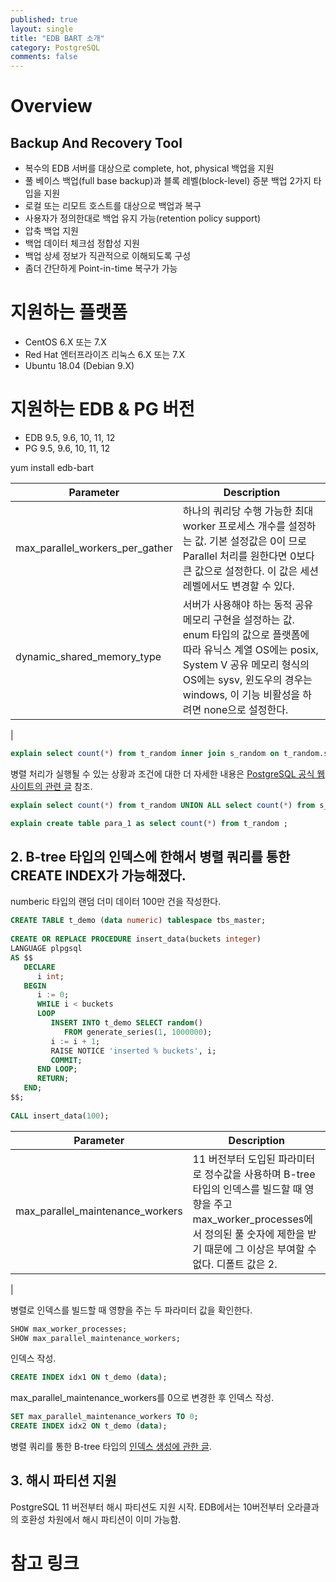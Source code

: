 ```yaml
---
published: true
layout: single
title: "EDB BART 소개"
category: PostgreSQL
comments: false
---
```




# Overview 

**B**ackup **A**nd **R**ecovery **T**ool 
----------------------------------------
* 복수의 EDB 서버를 대상으로 complete, hot, physical 백업을 지원
* 풀 베이스 백업(full base backup)과 블록 레벨(block-level) 증분 백업 2가지 타입을 지원 
* 로컬 또는 리모트 호스트를 대상으로 백업과 복구 
* 사용자가 정의한대로 백업 유지 가능(retention policy support)
* 압축 백업 지원 
* 백업 데이터 체크섬 정합성 지원
* 백업 상세 정보가 직관적으로 이해되도록 구성    
* 좀더 간단하게 Point-in-time 복구가 가능  


# 지원하는 플랫폼 
* CentOS 6.X 또는 7.X
* Red Hat 엔터프라이즈 리눅스 6.X 또는 7.X
* Ubuntu 18.04 (Debian 9.X)

# 지원하는 EDB & PG 버전 
* EDB 9.5, 9.6, 10, 11, 12 
* PG 9.5, 9.6, 10, 11, 12 



yum install edb-bart


| Parameter                | Description                                                  |
| --------------------------- | ------------------------------------------------------------ |
| max_parallel_workers_per_gather  | 하나의 쿼리당 수행 가능한 최대 worker 프로세스 개수를 설정하는 값. 기본 설정값은 0이 므로 Parallel 처리를 원한다면 0보다 큰 값으로 설정한다. 이 값은 세션 레벨에서도 변경할 수 있다. |
| dynamic_shared_memory_type              | 서버가 사용해야 하는 동적 공유 메모리 구현을 설정하는 값. enum 타입의 값으로 플랫폼에 따라 유닉스 계열 OS에는 posix, System V 공유 메모리 형식의 OS에는 sysv, 윈도우의 경우는 windows, 이 기능 비활성을 하려면 none으로 설정한다.  |
| 

```sql
explain select count(*) from t_random inner join s_random on t_random.s = s_random.s;
```


병렬 처리가 실행될 수 있는 상황과 조건에 대한 더 자세한 내용은 [PostgreSQL 공식 웹사이트의 관련 글](https://www.postgresql.org/docs/11/when-can-parallel-query-be-used.html) 참조. 


```sql
explain select count(*) from t_random UNION ALL select count(*) from s_random ; 
```


```sql
explain create table para_1 as select count(*) from t_random ; 
```
## 2. B-tree 타입의 인덱스에 한해서 병렬 쿼리를 통한 CREATE INDEX가 가능해졌다.  


numberic 타입의 랜덤 더미 데이터 100만 건을 작성한다. 

```sql 
CREATE TABLE t_demo (data numeric) tablespace tbs_master;
 
CREATE OR REPLACE PROCEDURE insert_data(buckets integer)
LANGUAGE plpgsql
AS $$
   DECLARE
      i int;
   BEGIN
      i := 0;
      WHILE i < buckets
      LOOP
         INSERT INTO t_demo SELECT random()
            FROM generate_series(1, 1000000);
         i := i + 1;
         RAISE NOTICE 'inserted % buckets', i;
         COMMIT;
      END LOOP;
      RETURN;
   END;
$$;
 
CALL insert_data(100);
```

| Parameter                | Description                                                  |
| --------------------------- | ------------------------------------------------------------ |
| max_parallel_maintenance_workers  | 11 버전부터 도입된 파라미터로 정수값을 사용하며 B-tree 타입의 인덱스를 빌드할 때 영향을 주고 max_worker_processes에서 정의된 풀 숫자에 제한을 받기 때문에 그 이상은 부여할 수 없다. 디폴트 값은 2.    |
|

병렬로 인덱스를 빌드할 때 영향을 주는 두 파라미터 값을 확인한다. 
```sql 
SHOW max_worker_processes;
SHOW max_parallel_maintenance_workers;
```
인덱스 작성. 
```sql 
CREATE INDEX idx1 ON t_demo (data);
```

max_parallel_maintenance_workers를 0으로 변경한 후 인덱스 작성. 
```sql
SET max_parallel_maintenance_workers TO 0;
CREATE INDEX idx2 ON t_demo (data);

```

병렬 쿼리를 통한 B-tree 타입의 [인덱스 생성에 관한 글](https://www.cybertec-postgresql.com/en/postgresql-parallel-create-index-for-better-performance/). 

## 3. 해시 파티션 지원 
PostgreSQL 11 버전부터 해시 파티션도 지원 시작. EDB에서는 10버전부터 오라클과의 호환성 차원에서 해시 파티션이 이미 가능함. 

# 참고 링크 

